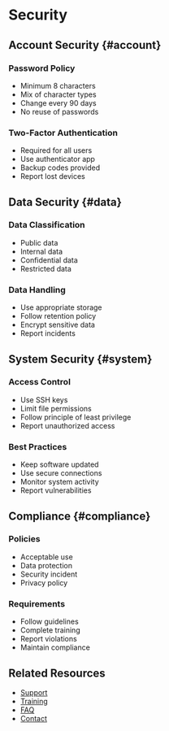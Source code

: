 # Security

## Account Security {#account}

### Password Policy
- Minimum 8 characters
- Mix of character types
- Change every 90 days
- No reuse of passwords

### Two-Factor Authentication
- Required for all users
- Use authenticator app
- Backup codes provided
- Report lost devices

## Data Security {#data}

### Data Classification
- Public data
- Internal data
- Confidential data
- Restricted data

### Data Handling
- Use appropriate storage
- Follow retention policy
- Encrypt sensitive data
- Report incidents

## System Security {#system}

### Access Control
- Use SSH keys
- Limit file permissions
- Follow principle of least privilege
- Report unauthorized access

### Best Practices
- Keep software updated
- Use secure connections
- Monitor system activity
- Report vulnerabilities

## Compliance {#compliance}

### Policies
- Acceptable use
- Data protection
- Security incident
- Privacy policy

### Requirements
- Follow guidelines
- Complete training
- Report violations
- Maintain compliance

## Related Resources

- [Support](support.md)
- [Training](training.md)
- [FAQ](faq.md)
- [Contact](contact.md) 
